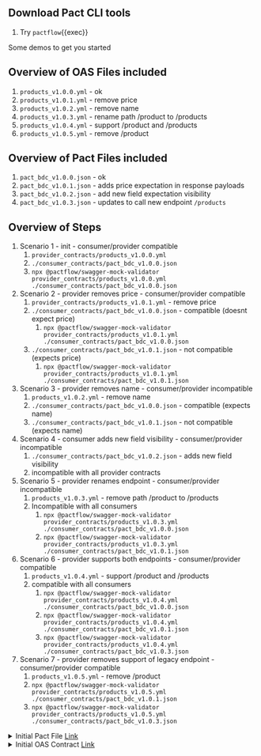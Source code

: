 ## Download Pact CLI tools

1. Try `pactflow`{{exec}}

Some demos to get you started

## Overview of OAS Files included

1. `products_v1.0.0.yml` - ok
2. `products_v1.0.1.yml` - remove price
3. `products_v1.0.2.yml` - remove name
4. `products_v1.0.3.yml` - rename path /product to /products
5. `products_v1.0.4.yml` - support /product and /products
6. `products_v1.0.5.yml` - remove /product

## Overview of Pact Files included

1. `pact_bdc_v1.0.0.json` - ok
2. `pact_bdc_v1.0.1.json` - adds price expectation in response payloads
3. `pact_bdc_v1.0.2.json` - add new field expectation visibility
4. `pact_bdc_v1.0.3.json` - updates to call new endpoint `/products`

## Overview of Steps

1. Scenario 1 - init - consumer/provider compatible
   1. `provider_contracts/products_v1.0.0.yml`
   2. `./consumer_contracts/pact_bdc_v1.0.0.json`
   3. `npx @pactflow/swagger-mock-validator provider_contracts/products_v1.0.0.yml ./consumer_contracts/pact_bdc_v1.0.0.json`
2. Scenario 2 - provider removes price - consumer/provider compatible
   1. `provider_contracts/products_v1.0.1.yml` - remove price
   2. `./consumer_contracts/pact_bdc_v1.0.0.json` - compatible (doesnt expect price)
      1. `npx @pactflow/swagger-mock-validator provider_contracts/products_v1.0.1.yml ./consumer_contracts/pact_bdc_v1.0.0.json`
   3. `./consumer_contracts/pact_bdc_v1.0.1.json` - not compatible (expects price)
      1. `npx @pactflow/swagger-mock-validator provider_contracts/products_v1.0.1.yml ./consumer_contracts/pact_bdc_v1.0.1.json`
3. Scenario 3 - provider removes name - consumer/provider incompatible
   1. `products_v1.0.2.yml` - remove name
   2. `./consumer_contracts/pact_bdc_v1.0.0.json` - compatible (expects name)
   3. `./consumer_contracts/pact_bdc_v1.0.1.json` - not compatible (expects name)
4. Scenario 4 - consumer adds new field visibility - consumer/provider incompatible
   1. `./consumer_contracts/pact_bdc_v1.0.2.json` - adds new field visibility
   2. incompatible with all provider contracts
5. Scenario 5 - provider renames endpoint - consumer/provider incompatible
   1. `products_v1.0.3.yml` - remove path /product to /products
   2. Incompatible with all consumers
      1. `npx @pactflow/swagger-mock-validator provider_contracts/products_v1.0.3.yml ./consumer_contracts/pact_bdc_v1.0.0.json`
      2. `npx @pactflow/swagger-mock-validator provider_contracts/products_v1.0.3.yml ./consumer_contracts/pact_bdc_v1.0.1.json`
6. Scenario 6 - provider supports both endpoints - consumer/provider compatible
   1. `products_v1.0.4.yml` - support /product and /products
   2. compatible with all consumers
      1. `npx @pactflow/swagger-mock-validator provider_contracts/products_v1.0.4.yml ./consumer_contracts/pact_bdc_v1.0.0.json`
      2. `npx @pactflow/swagger-mock-validator provider_contracts/products_v1.0.4.yml ./consumer_contracts/pact_bdc_v1.0.1.json`
      3. `npx @pactflow/swagger-mock-validator provider_contracts/products_v1.0.4.yml ./consumer_contracts/pact_bdc_v1.0.3.json`
7. Scenario 7 - provider removes support of legacy endpoint - consumer/provider compatible
   1. `products_v1.0.5.yml` - remove /product
   2. `npx @pactflow/swagger-mock-validator provider_contracts/products_v1.0.5.yml ./consumer_contracts/pact_bdc_v1.0.1.json`
   3. `npx @pactflow/swagger-mock-validator provider_contracts/products_v1.0.5.yml ./consumer_contracts/pact_bdc_v1.0.3.json`

<details>
    <summary>Initial Pact File <a href="./consumer_contracts/pact_bdc_v1.0.0.json">Link</a></summary>

```json
{
  "consumer": {
    "name": "pactflow-example-consumer"
  },
  "provider": {
    "name": "pactflow-example-provider"
  },
  "interactions": [
    {
      "description": "a request to get a product",
      "providerState": "a product with ID 10 exists",
      "request": {
        "method": "GET",
        "path": "/product/10",
        "headers": {
          "Authorization": "Bearer 2019-01-14T11:34:18.045Z"
        },
        "matchingRules": {
          "$.headers.Authorization": {
            "match": "type"
          }
        }
      },
      "response": {
        "status": 200,
        "headers": {
          "Content-Type": "application/json; charset=utf-8"
        },
        "body": {
          "id": "10",
          "type": "CREDIT_CARD",
          "name": "28 Degrees"
        },
        "matchingRules": {
          "$.headers.Content-Type": {
            "match": "regex",
            "regex": "application\\/json;?.*"
          },
          "$.body": {
            "match": "type"
          }
        }
      }
    },
    {
      "description": "a request to get a product",
      "providerState": "a product with ID 11 does not exist",
      "request": {
        "method": "GET",
        "path": "/product/11",
        "headers": {
          "Authorization": "Bearer 2019-01-14T11:34:18.045Z"
        },
        "matchingRules": {
          "$.headers.Authorization": {
            "match": "type"
          }
        }
      },
      "response": {
        "status": 404,
        "headers": {}
      }
    },
    {
      "description": "a request to get all products",
      "providerState": "products exist",
      "request": {
        "method": "GET",
        "path": "/products",
        "headers": {
          "Authorization": "Bearer 2019-01-14T11:34:18.045Z"
        },
        "matchingRules": {
          "$.headers.Authorization": {
            "match": "type"
          }
        }
      },
      "response": {
        "status": 200,
        "headers": {
          "Content-Type": "application/json; charset=utf-8"
        },
        "body": [
          {
            "id": "10",
            "type": "CREDIT_CARD",
            "name": "28 Degrees"
          }
        ],
        "matchingRules": {
          "$.headers.Content-Type": {
            "match": "regex",
            "regex": "application\\/json;?.*"
          },
          "$.body": {
            "min": 1
          },
          "$.body[*].*": {
            "match": "type"
          }
        }
      }
    }
  ],
  "metadata": {
    "pactSpecification": {
      "version": "2.0.0"
    }
  }
}
```

</details>

<details>
    <summary>Initial OAS Contract <a href="./provider_contracts/products_v1.0.0.yml">Link</a></summary>

```yaml
openapi: 3.0.1
info:
  title: Product API
  description: Pactflow Product API demo
  version: 1.0.0
paths:
  /products:
    post:
      summary: Create a product
      description: Creates a new product
      operationId: createProduct
      requestBody:
        description: Create a new Product
        required: true
        content:
          application/json:
            schema:
              $ref: "#/components/schemas/Product"
            examples:
              application/json:
                value:
                  id: "1234"
                  type: "food"
                  price: 42
      responses:
        "200":
          description: successful operation
          content:
            "application/json; charset=utf-8":
              schema:
                oneOf:
                  - $ref: "#/components/schemas/Product"
              examples:
                application/json:
                  value:
                    id: "1234"
                    type: "food"
                    price: 42
    get:
      summary: List all products
      description: Returns all products
      operationId: getAllProducts
      responses:
        "200":
          description: successful operation
          content:
            "application/json; charset=utf-8":
              schema:
                type: "array"
                items:
                  $ref: "#/components/schemas/Product"
              examples:
                application/json:
                  value:
                    - id: "1234"
                      type: "food"
                      price: 42
                      # name: "pizza"
                      # version: "1.0.0"
                      # see https://github.com/apiaryio/dredd/issues/1430 for why
        "400":
          description: Invalid ID supplied
          content: {}
  /product/{id}:
    get:
      summary: Find product by ID
      description: Returns a single product
      operationId: getProductByID
      parameters:
        - name: id
          in: path
          description: ID of product to get
          schema:
            type: string
          required: true
          example: 10
      responses:
        "200":
          description: successful operation
          content:
            "application/json; charset=utf-8":
              schema:
                $ref: "#/components/schemas/Product"
              examples:
                application/json:
                  value:
                    id: "1234"
                    type: "food"
                    price: 42
                    # name: "pizza"
                    # version: "1.0.0"
                    # see https://github.com/apiaryio/dredd/issues/1430 for why
        "400":
          description: Invalid ID supplied
          content: {}
        "404":
          description: Product not found
          content: {}
components:
  schemas:
    Product:
      type: object
      required:
        - id
        - name
        - price
      properties:
        id:
          type: string
        type:
          type: string
        name:
          type: string
        version:
          type: string
        price:
          type: number
```

</details>

